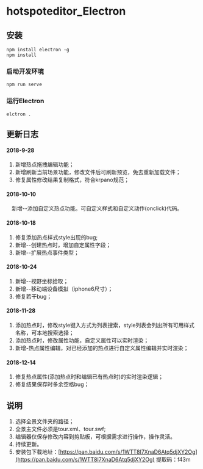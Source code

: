 # hotspoteditor_Electron

## 安装
```
npm install electron -g
npm install
```

### 启动开发环境
```
npm run serve
```

### 运行Electron
```
elctron .
```
## 更新日志     
#### 2018-9-28       

1. 新增热点拖拽编辑功能；
2. 新增刷新当前场景功能，修改文件后可刷新预览，免去重新加载文件；
3. 修复属性修改结果复制格式，符合krpano规范；       

#### 2018-10-10      

　新增--添加自定义热点功能。可自定义样式和自定义动作(onclick)代码。     

#### 2018-10-18      

1. 修复添加热点样式style出现的bug;     
2. 新增--创建热点时，增加自定属性字段；
3. 新增--扩展热点事件类型；         

#### 2018-10-24      

1. 新增--视野坐标拾取；
2. 新增--移动端设备模拟（iphone6尺寸）；
3. 修复若干bug；       

#### 2018-11-28      

1. 添加热点时，修改style键入方式为列表搜索，style列表会列出所有可用样式名称，可本地搜索选择；
2. 添加热点时，修改属性功能，自定义属性可以实时渲染；
3. 新增-热点属性编辑，对已经添加的热点进行自定义属性编辑并实时渲染；    

#### 2018-12-14    
1. 修复热点属性(添加热点时和编辑已有热点时)的实时渲染逻辑；
2. 修复结果保存时多余空格bug；


## 说明      

1. 选择全景文件夹的路径；
2. 全景主文件必须是tour.xml、tour.swf;
3. 编辑器仅保存修改内容到剪贴板，可根据需求进行操作，操作灵活。
4. 持续更新。
5. 安装包下载地址：[https://pan.baidu.com/s/1WTT8l7XnaD6Atq5djXY2Og](https://pan.baidu.com/s/1WTT8l7XnaD6Atq5djXY2Og)   提取码：f43m
